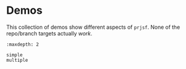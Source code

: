 # Demos

This collection of demos show different aspects of `prjsf`. None of the repo/branch
targets actually _work_.

```{toctree}
:maxdepth: 2

simple
multiple
```
